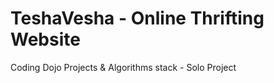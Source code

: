 # TeshaVesha - Online Thrifting Website
Coding Dojo Projects &amp; Algorithms stack - Solo Project 
